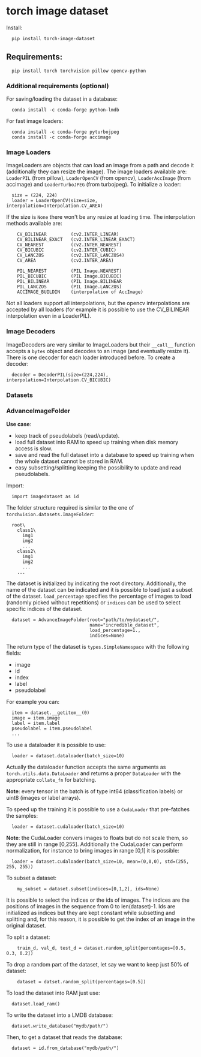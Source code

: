 # torch image dataset
Install:
```
  pip install torch-image-dataset
```

## Requirements:
```
  pip install torch torchvision pillow opencv-python
```

### Additional requirements (optional)

For saving/loading the dataset in a database:
```
  conda install -c conda-forge python-lmdb
```

For fast image loaders:
```
  conda install -c conda-forge pyturbojpeg
  conda install -c conda-forge accimage
```

### Image Loaders
ImageLoaders are objects that can load an image from a path and decode it (additionally they can resize the image).
The image loaders available are: ```LoaderPIL``` (from pillow), ```LoaderOpenCV``` (from opencv), ```LoaderAccImage``` (from accimage) and ```LoaderTurboJPEG``` (from turbojpeg).
To initialize a loader:

```
  size = (224, 224)
  loader = LoaderOpenCV(size=size, interpolation=Interpolation.CV_AREA)
```

If the size is ```None``` there won't be any resize at loading time. The interpolation methods available are:

```
    CV_BILINEAR         (cv2.INTER_LINEAR)
    CV_BILINEAR_EXACT   (cv2.INTER_LINEAR_EXACT)
    CV_NEAREST          (cv2.INTER_NEAREST)
    CV_BICUBIC          (cv2.INTER_CUBIC)
    CV_LANCZOS          (cv2.INTER_LANCZOS4)
    CV_AREA             (cv2.INTER_AREA)

    PIL_NEAREST         (PIL Image.NEAREST)
    PIL_BICUBIC         (PIL Image.BICUBIC)
    PIL_BILINEAR        (PIL Image.BILINEAR
    PIL_LANCZOS         (PIL Image.LANCZOS)
    ACCIMAGE_BUILDIN    (interpolation of AccImage)
```
Not all loaders support all interpolations, but the opencv interpolations are accepted by all loaders (for example it is possible to use the CV_BILINEAR interpolation even in a LoaderPIL).

### Image Decoders
ImageDecoders are very similar to ImageLoaders but their ```__call__``` function accepts a ```bytes``` object and decodes to an image (and eventually resize it).
There is one decoder for each loader introduced before.
To create a decoder:
```
  decoder = DecoderPIL(size=(224,224), interpolation=Interpolation.CV_BICUBIC)
```

### Datasets

### AdvanceImageFolder
**Use case**: 
- keep track of pseudolabels (read/update).
- load full dataset into RAM to speed up training when disk memory access is slow.
- save and read the full dataset into a database to speed up training when the whole dataset cannot be stored in RAM.
- easy subsetting/splitting keeping the possibility to update and read pseudolabels.

Import:
```
  import imagedataset as id
```

The folder structure required is similar to the one of ``` torchvision.datasets.ImageFolder```:
```
  root\
    class1\
      img1
      img2
      ...
    class2\
      img1
      img2
      ...
    ...   
```

The dataset is initialized by indicating the root directory.
Additionally, the name of the dataset can be indicated and it is possible to load just a subset of the dataset. ```load_percentage``` specifies the percentage of images to load (randomly picked without repetitions) or ```indices``` can be used to select specific indices of the dataset.

```
  dataset = AdvanceImageFolder(root="path/to/mydataset/",
                               name="incredible_dataset",
                               load_percentage=1.,
                               indices=None)
```

The return type of the dataset is ```types.SimpleNamespace``` with the following fields:
- image
- id
- index
- label
- pseudolabel

For example you can:

```
  item = dataset.__getitem__(0)
  image = item.image
  label = item.label
  pseudolabel = item.pseudolabel
  ...
```

To use a dataloader it is possible to use:
```
  loader = dataset.dataloader(batch_size=10)
```
Actually the dataloader function accepts the same arguments as ```torch.utils.data.DataLoader``` and returns a proper ```DataLoader``` with the appropriate ```collate_fn``` for batching.

**Note**: every tensor in the batch is of type int64 (classification labels) or uint8 (images or label arrays).

To speed up the training it is possible to use a ```CudaLoader``` that pre-fatches the samples:

```
  loader = dataset.cudaloader(batch_size=10)
```
**Note**: the CudaLoader convers images to floats but do not scale them, so they are still in range [0,255]. Additionally the CudaLoader can perform normalization, for instance to bring images in range [0,1] it is possible:
```
  loader = dataset.cudaloader(batch_size=10, mean=(0,0,0), std=(255, 255, 255))
```

To subset a dataset:
```
    my_subset = dataset.subset(indices=[0,1,2], ids=None)
```
It is possible to select the indices or the ids of images. The indices are the positions of images in the sequence from 0 to len(dataset)-1.
Ids are initialized as indices but they are kept constant while subsetting and splitting and, for this reason, it is possible to get the index of an image in the original dataset.

To split a dataset:

```
    train_d, val_d, test_d = dataset.random_split(percentages=[0.5, 0.3, 0.2])
```

To drop a random part of the dataset, let say we want to keep just 50% of dataset:
```
    dataset = datset.random_split(percentages=[0.5])
```  

To load the dataset into RAM just use:
```
  dataset.load_ram()
```
To write the dataset into a LMDB database:
```
  dataset.write_database("mydb/path/")
```

Then, to get a dataset that reads the database:
```
  dataset = id.from_database("mydb/path/")
```







